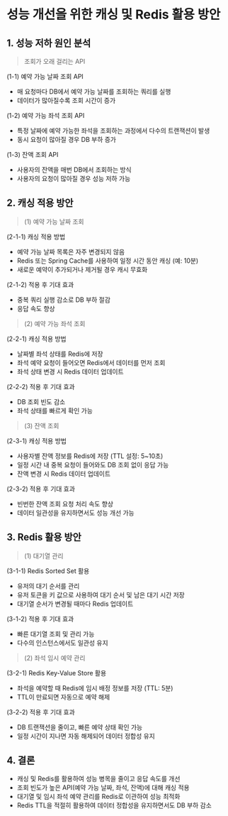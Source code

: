 # 성능 개선을 위한 캐싱 및 Redis 활용 방안

## 1. 성능 저하 원인 분석

  > 조회가 오래 걸리는 API

 (1-1) 예약 가능 날짜 조회 API
 - 매 요청마다 DB에서 예약 가능 날짜를 조회하는 쿼리를 실행
 - 데이터가 많아질수록 조회 시간이 증가
   
 (1-2) 예약 가능 좌석 조회 API
 - 특정 날짜에 예약 가능한 좌석을 조회하는 과정에서 다수의 트랜잭션이 발생
 - 동시 요청이 많아질 경우 DB 부하 증가
   
 (1-3) 잔액 조회 API
 - 사용자의 잔액을 매번 DB에서 조회하는 방식
 - 사용자의 요청이 많아질 경우 성능 저하 가능
   
## 2. 캐싱 적용 방안
 > (1) 예약 가능 날짜 조회

 (2-1-1) 캐싱 적용 방법
 - 예약 가능 날짜 목록은 자주 변경되지 않음
 - Redis 또는 Spring Cache를 사용하여 일정 시간 동안 캐싱 (예: 10분)
 - 새로운 예약이 추가되거나 제거될 경우 캐시 무효화
   
 (2-1-2) 적용 후 기대 효과
 - 중복 쿼리 실행 감소로 DB 부하 절감
 - 응답 속도 향상

 > (2) 예약 가능 좌석 조회

 (2-2-1) 캐싱 적용 방법
 - 날짜별 좌석 상태를 Redis에 저장
 - 좌석 예약 요청이 들어오면 Redis에서 데이터를 먼저 조회
 - 좌석 상태 변경 시 Redis 데이터 업데이트
   
 (2-2-2) 적용 후 기대 효과
 - DB 조회 빈도 감소 
 - 좌석 상태를 빠르게 확인 가능
   
 > (3) 잔액 조회

 (2-3-1) 캐싱 적용 방법
 - 사용자별 잔액 정보를 Redis에 저장 (TTL 설정: 5~10초)
 - 일정 시간 내 중복 요청이 들어와도 DB 조회 없이 응답 가능
 - 잔액 변경 시 Redis 데이터 업데이트
   
 (2-3-2) 적용 후 기대 효과
 - 빈번한 잔액 조회 요청 처리 속도 향상
 - 데이터 일관성을 유지하면서도 성능 개선 가능
   
## 3. Redis 활용 방안

 > (1) 대기열 관리

 (3-1-1) Redis Sorted Set 활용
 - 유저의 대기 순서를 관리
 - 유저 토큰을 키 값으로 사용하여 대기 순서 및 남은 대기 시간 저장
 - 대기열 순서가 변경될 때마다 Redis 업데이트
   
 (3-1-2) 적용 후 기대 효과
 - 빠른 대기열 조회 및 관리 가능
 - 다수의 인스턴스에서도 일관성 유지

 > (2) 좌석 임시 예약 관리

 (3-2-1) Redis Key-Value Store 활용
 - 좌석을 예약할 때 Redis에 임시 배정 정보를 저장 (TTL: 5분)
 - TTL이 만료되면 자동으로 예약 해제
   
 (3-2-2) 적용 후 기대 효과
 - DB 트랜잭션을 줄이고, 빠른 예약 상태 확인 가능
 - 일정 시간이 지나면 자동 해제되어 데이터 정합성 유지
   
## 4. 결론

 - 캐싱 및 Redis를 활용하여 성능 병목을 줄이고 응답 속도를 개선
 - 조회 빈도가 높은 API(예약 가능 날짜, 좌석, 잔액)에 대해 캐싱 적용
 - 대기열 및 임시 좌석 예약 관리를 Redis로 이관하여 성능 최적화
 - Redis TTL을 적절히 활용하여 데이터 정합성을 유지하면서도 DB 부하 감소

